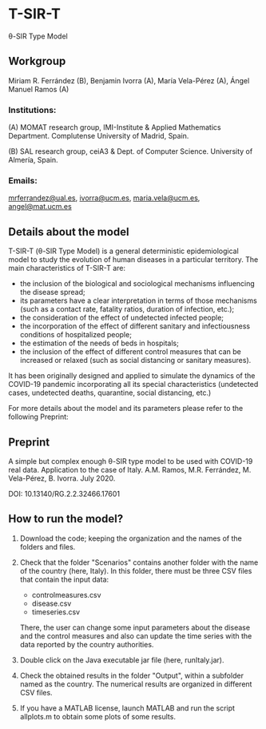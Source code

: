 # T-SIR-T
&theta;-SIR Type Model

## Workgroup

Miriam R. Ferrández (B), Benjamin Ivorra (A), María Vela-Pérez (A), Ángel Manuel Ramos (A)

### Institutions: 

 (A) MOMAT research group, IMI-Institute & Applied Mathematics Department. Complutense University of Madrid, Spain.
 
 (B) SAL research group, ceiA3 & Dept. of Computer Science. University of Almería, Spain.

### Emails:
 mrferrandez@ual.es, ivorra@ucm.es, maria.vela@ucm.es, angel@mat.ucm.es
 

## Details about the model

T-SIR-T (&theta;-SIR Type Model) is a general deterministic epidemiological model to study the evolution of human diseases in a particular territory. The main characteristics of T-SIR-T are: 
- the inclusion of the biological and sociological mechanisms influencing the disease spread;
- its parameters have a clear interpretation in terms of those mechanisms (such as a contact rate, fatality ratios, duration of infection, etc.); 
- the consideration of the effect of undetected infected people;
- the incorporation of the effect of different sanitary and infectiousness conditions of hospitalized people;
- the estimation of the needs of beds in hospitals;
- the inclusion of the effect of different control measures that can be increased or relaxed  (such as social distancing or sanitary measures).

It has been originally designed and applied to simulate the dynamics of the COVID-19 pandemic incorporating all its special characteristics (undetected cases, undetected deaths, quarantine, social distancing, etc.)

 For more details about the model and its parameters please refer to the following Preprint:
 
 ## Preprint 
 A simple but complex enough θ-SIR type model to be used with COVID-19 real data. Application to the case of Italy.
 A.M. Ramos, M.R. Ferrández, M. Vela-Pérez, B. Ivorra.
 July 2020.
 
 DOI: 10.13140/RG.2.2.32466.17601

 ## How to run the model?

1) Download the code; keeping the organization and the names of the folders and files. 

2) Check that the folder "Scenarios" contains another folder with the name of the country (here, Italy). In this folder, there must be three CSV files that contain the input data:
   -  controlmeasures.csv
   -  disease.csv
   -  timeseries.csv
   
   There, the user can change some input parameters about the disease and the control measures and also can update the time series with the data reported by the country authorities. 

3) Double click on the Java executable jar file (here, runItaly.jar).

4) Check the obtained results in the folder "Output", within a subfolder named as the country. The numerical results are organized in different CSV files.

5) If you have a MATLAB license, launch MATLAB and run the script allplots.m to obtain some plots of some results.  
